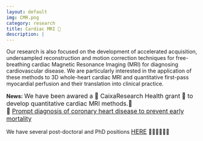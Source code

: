 ```yaml
---
layout: default
img: CMR.png
category: research
title: Cardiac MRI 🧲
description: |
---
```

  Our research is also focused on the development of accelerated acquisition, undersampled reconstruction and motion correction techniques for free-breathing cardiac Magnetic Resonance Imaging (MRI) for diagnosing cardiovascular disease. We are particularly interested in the application of these methods to 3D whole-heart cardiac MRI and quantitative first-pass myocardial perfusion and their translation into clinical practice.
 

**News:** <font size="3"> We have been awared a 🌟 CaixaResearch Health grant 🌟 to develop quantitative cardiac MRI methods.🎉 </font>  <br />
<font size="3"> 🔗 [Prompt diagnosis of coronary heart disease to prevent early mortality](https://fundacionlacaixa.org/en/caixaresearch-health-research-call-2022-project-coronary-heart-disease) </font> 
  
We have several post-doctoral and PhD positions 
<font size="3"> [HERE](https://www.ismrm.org/jobs/j08123.pdf) </font> 👩🏽‍⚕️👩🏻‍💻 


